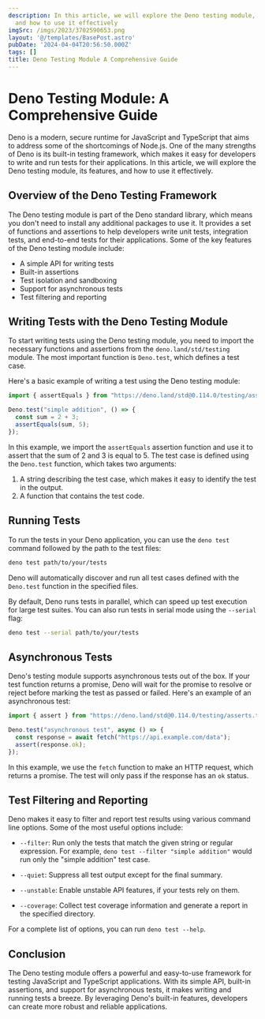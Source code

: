```yaml
---
description: In this article, we will explore the Deno testing module, its features,
  and how to use it effectively
imgSrc: /imgs/2023/3702590653.png
layout: '@/templates/BasePost.astro'
pubDate: '2024-04-04T20:56:50.000Z'
tags: []
title: Deno Testing Module A Comprehensive Guide
---
```


# Deno Testing Module: A Comprehensive Guide

Deno is a modern, secure runtime for JavaScript and TypeScript that aims to address some of the shortcomings of Node.js. One of the many strengths of Deno is its built-in testing framework, which makes it easy for developers to write and run tests for their applications. In this article, we will explore the Deno testing module, its features, and how to use it effectively.

## Overview of the Deno Testing Framework

The Deno testing module is part of the Deno standard library, which means you don't need to install any additional packages to use it. It provides a set of functions and assertions to help developers write unit tests, integration tests, and end-to-end tests for their applications. Some of the key features of the Deno testing module include:

- A simple API for writing tests
- Built-in assertions
- Test isolation and sandboxing
- Support for asynchronous tests
- Test filtering and reporting

## Writing Tests with the Deno Testing Module

To start writing tests using the Deno testing module, you need to import the necessary functions and assertions from the `deno.land/std/testing` module. The most important function is `Deno.test`, which defines a test case.

Here's a basic example of writing a test using the Deno testing module:

```typescript
import { assertEquals } from "https://deno.land/std@0.114.0/testing/asserts.ts";

Deno.test("simple addition", () => {
  const sum = 2 + 3;
  assertEquals(sum, 5);
});
```

In this example, we import the `assertEquals` assertion function and use it to assert that the sum of 2 and 3 is equal to 5. The test case is defined using the `Deno.test` function, which takes two arguments:

1. A string describing the test case, which makes it easy to identify the test in the output.
2. A function that contains the test code.

## Running Tests

To run the tests in your Deno application, you can use the `deno test` command followed by the path to the test files:

```sh
deno test path/to/your/tests
```

Deno will automatically discover and run all test cases defined with the `Deno.test` function in the specified files.

By default, Deno runs tests in parallel, which can speed up test execution for large test suites. You can also run tests in serial mode using the `--serial` flag:

```sh
deno test --serial path/to/your/tests
```

## Asynchronous Tests

Deno's testing module supports asynchronous tests out of the box. If your test function returns a promise, Deno will wait for the promise to resolve or reject before marking the test as passed or failed. Here's an example of an asynchronous test:

```typescript
import { assert } from "https://deno.land/std@0.114.0/testing/asserts.ts";

Deno.test("asynchronous test", async () => {
  const response = await fetch("https://api.example.com/data");
  assert(response.ok);
});
```

In this example, we use the `fetch` function to make an HTTP request, which returns a promise. The test will only pass if the response has an `ok` status.

## Test Filtering and Reporting

Deno makes it easy to filter and report test results using various command line options. Some of the most useful options include:

- `--filter`: Run only the tests that match the given string or regular expression. For example, `deno test --filter "simple addition"` would run only the "simple addition" test case.

- `--quiet`: Suppress all test output except for the final summary.

- `--unstable`: Enable unstable API features, if your tests rely on them.

- `--coverage`: Collect test coverage information and generate a report in the specified directory.

For a complete list of options, you can run `deno test --help`.

## Conclusion

The Deno testing module offers a powerful and easy-to-use framework for testing JavaScript and TypeScript applications. With its simple API, built-in assertions, and support for asynchronous tests, it makes writing and running tests a breeze. By leveraging Deno's built-in features, developers can create more robust and reliable applications.